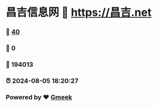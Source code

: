 # 昌吉信息网 :link: https://昌吉.net 
### :page_facing_up: [40](https://昌吉.net/tag.html) 
### :speech_balloon: 0 
### :hibiscus: 194013 
### :alarm_clock: 2024-08-05 18:20:27 
### Powered by :heart: [Gmeek](https://github.com/Meekdai/Gmeek)
